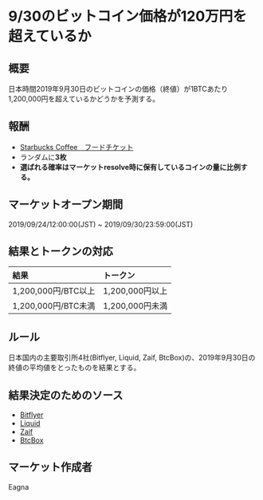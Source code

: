 # 9/30のビットコイン価格が120万円を超えているか

## 概要

日本時間2019年9月30日のビットコインの価格（終値）が1BTCあたり1,200,000円を超えているかどうかを予測する。

## 報酬

- [Starbucks Coffee　フードチケット](https://giftee.co/gifts/detail/1102/sku/1535)
- ランダムに**3枚**
- **選ばれる確率はマーケットresolve時に保有しているコインの量に比例する。**

## マーケットオープン期間

2019/09/24/12:00:00(JST) ~ 2019/09/30/23:59:00(JST)

## 結果とトークンの対応

| 結果 | トークン |
|:---|:---|
| 1,200,000円/BTC以上 | 1,200,000円以上 |
| 1,200,000円/BTC未満 | 1,200,000円未満 |

## ルール

日本国内の主要取引所4社(Bitflyer, Liquid, Zaif, BtcBox)の、2019年9月30日の終値の平均値をとったものを結果とする。

## 結果決定のためのソース

- [Bitflyer](https://lightning.bitflyer.com/home/demo?lang=ja1&chart)
- [Liquid](https://app.liquid.com/ja/exchange/BTCJPY)
- [Zaif](https://zaif.jp/chart_btc_jpy)
- [BtcBox](https://www.btcbox.co.jp/market-btc.html)

## マーケット作成者

Eagna
